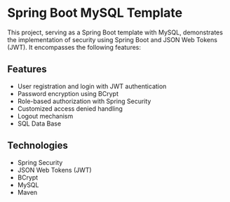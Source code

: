# Spring Boot MySQL Template 
This project, serving as a Spring Boot template with MySQL, demonstrates the implementation of security using Spring Boot and JSON Web Tokens (JWT). It encompasses the following features:

##  Features
-   User registration and login with JWT authentication
-   Password encryption using BCrypt
-   Role-based authorization with Spring Security
-   Customized access denied handling
-   Logout mechanism
- SQL Data Base

## Technologies 
-   Spring Security
-   JSON Web Tokens (JWT)
-   BCrypt
- MySQL
-   Maven
